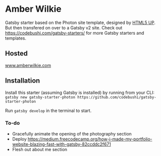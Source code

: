 # Amber Wilkie
Gatsby starter based on the Photon site template, designed by [HTML5 UP](https://html5up.net/photon). But then transfered on over to a Gatsby v2 site. Check out https://codebushi.com/gatsby-starters/ for more Gatsby starters and templates.

## Hosted

www.amberwilkie.com

## Installation

Install this starter (assuming Gatsby is installed) by running from your CLI:
`gatsby new gatsby-starter-photon https://github.com/codebushi/gatsby-starter-photon`

Run `gatsby develop` in the terminal to start.

### To-do
- Gracefully animate the opening of the photography section
- Deploy https://medium.freecodecamp.org/how-i-made-my-portfolio-website-blazing-fast-with-gatsby-82ccddc2f671
- Flesh out about me section
